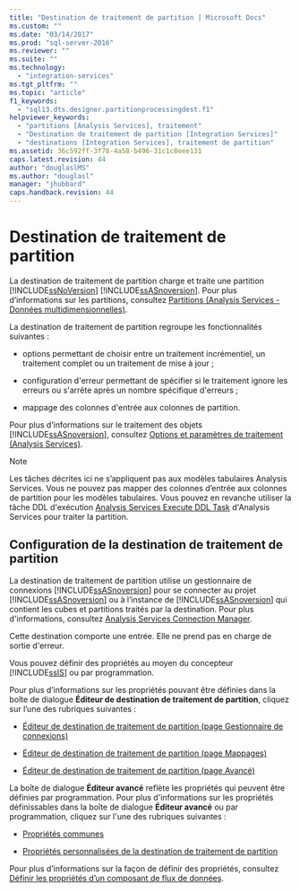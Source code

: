 ```yaml
---
title: "Destination de traitement de partition | Microsoft Docs"
ms.custom: ""
ms.date: "03/14/2017"
ms.prod: "sql-server-2016"
ms.reviewer: ""
ms.suite: ""
ms.technology: 
  - "integration-services"
ms.tgt_pltfrm: ""
ms.topic: "article"
f1_keywords: 
  - "sql13.dts.designer.partitionprocessingdest.f1"
helpviewer_keywords: 
  - "partitions [Analysis Services], traitement"
  - "Destination de traitement de partition [Integration Services]"
  - "destinations [Integration Services], traitement de partition"
ms.assetid: 36c592ff-3f78-4a58-b496-31c1c8eee131
caps.latest.revision: 44
author: "douglaslMS"
ms.author: "douglasl"
manager: "jhubbard"
caps.handback.revision: 44
---
```

# Destination de traitement de partition
  La destination de traitement de partition charge et traite une partition [!INCLUDE[ssNoVersion](../../includes/ssnoversion-md.md)] [!INCLUDE[ssASnoversion](../../includes/ssasnoversion-md.md)]. Pour plus d’informations sur les partitions, consultez [Partitions &#40;Analysis Services - Données multidimensionnelles&#41;](../../analysis-services/multidimensional-models-olap-logical-cube-objects/partitions-analysis-services-multidimensional-data.md).  
  
 La destination de traitement de partition regroupe les fonctionnalités suivantes :  
  
-   options permettant de choisir entre un traitement incrémentiel, un traitement complet ou un traitement de mise à jour ;  
  
-   configuration d'erreur permettant de spécifier si le traitement ignore les erreurs ou s'arrête après un nombre spécifique d'erreurs ;  
  
-   mappage des colonnes d'entrée aux colonnes de partition.  
  
 Pour plus d’informations sur le traitement des objets [!INCLUDE[ssASnoversion](../../includes/ssasnoversion-md.md)], consultez [Options et paramètres de traitement &#40;Analysis Services&#41;](../../analysis-services/multidimensional-models/processing-options-and-settings-analysis-services.md).  
  
> [!NOTE]  
>  Les tâches décrites ici ne s’appliquent pas aux modèles tabulaires Analysis Services.  Vous ne pouvez pas mapper des colonnes d’entrée aux colonnes de partition pour les modèles tabulaires. Vous pouvez en revanche utiliser la tâche DDL d'exécution [Analysis Services Execute DDL Task](../../integration-services/control-flow/analysis-services-execute-ddl-task.md) d'Analysis Services pour traiter la partition.  
  
## Configuration de la destination de traitement de partition  
 La destination de traitement de partition utilise un gestionnaire de connexions [!INCLUDE[ssASnoversion](../../includes/ssasnoversion-md.md)] pour se connecter au projet [!INCLUDE[ssASnoversion](../../includes/ssasnoversion-md.md)] ou à l’instance de [!INCLUDE[ssASnoversion](../../includes/ssasnoversion-md.md)] qui contient les cubes et partitions traités par la destination. Pour plus d'informations, consultez [Analysis Services Connection Manager](../../integration-services/connection-manager/analysis-services-connection-manager.md).  
  
 Cette destination comporte une entrée. Elle ne prend pas en charge de sortie d'erreur.  
  
 Vous pouvez définir des propriétés au moyen du concepteur [!INCLUDE[ssIS](../../includes/ssis-md.md)] ou par programmation.  
  
 Pour plus d’informations sur les propriétés pouvant être définies dans la boîte de dialogue **Éditeur de destination de traitement de partition**, cliquez sur l’une des rubriques suivantes :  
  
-   [Éditeur de destination de traitement de partition &#40;page Gestionnaire de connexions&#41;](../../integration-services/data-flow/partition-processing-destination-editor-connection-manager-page.md)  
  
-   [Éditeur de destination de traitement de partition &#40;page Mappages&#41;](../../integration-services/data-flow/partition-processing-destination-editor-mappings-page.md)  
  
-   [Éditeur de destination de traitement de partition &#40;page Avancé&#41;](../../integration-services/data-flow/partition-processing-destination-editor-advanced-page.md)  
  
 La boîte de dialogue **Éditeur avancé** reflète les propriétés qui peuvent être définies par programmation. Pour plus d'informations sur les propriétés définissables dans la boîte de dialogue **Éditeur avancé** ou par programmation, cliquez sur l'une des rubriques suivantes :  
  
-   [Propriétés communes](../Topic/Common%20Properties.md)  
  
-   [Propriétés personnalisées de la destination de traitement de partition](../../integration-services/data-flow/partition-processing-destination-custom-properties.md)  
  
 Pour plus d’informations sur la façon de définir des propriétés, consultez [Définir les propriétés d’un composant de flux de données](../../integration-services/data-flow/set-the-properties-of-a-data-flow-component.md).  
  
  